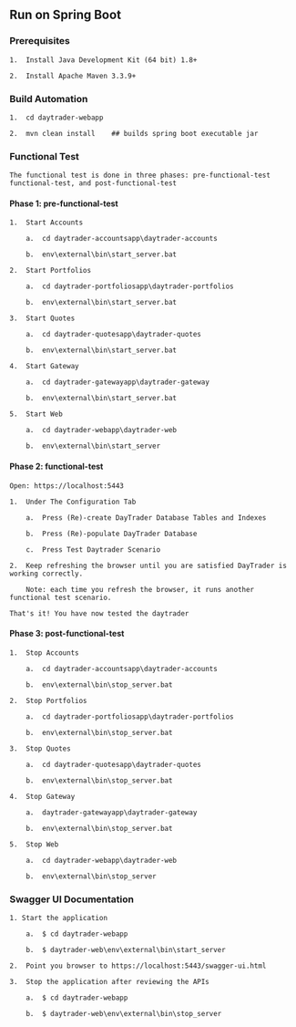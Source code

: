
## Run on Spring Boot



### Prerequisites

	1.	Install Java Development Kit (64 bit) 1.8+

	2.	Install Apache Maven 3.3.9+



### Build Automation

	1.	cd daytrader-webapp

	2.	mvn clean install    ## builds spring boot executable jar


		
### Functional Test

	The functional test is done in three phases: pre-functional-test functional-test, and post-functional-test


#### Phase 1: pre-functional-test

	1.	Start Accounts

		a.	cd daytrader-accountsapp\daytrader-accounts
		
		b.	env\external\bin\start_server.bat

	2.	Start Portfolios

		a.	cd daytrader-portfoliosapp\daytrader-portfolios
		
		b.	env\external\bin\start_server.bat

    3.	Start Quotes

        a.  cd daytrader-quotesapp\daytrader-quotes
            
        b.  env\external\bin\start_server.bat

    4. 	Start Gateway

        a.  cd daytrader-gatewayapp\daytrader-gateway
            
        b.  env\external\bin\start_server.bat

    5.	Start Web

        a.  cd daytrader-webapp\daytrader-web
            
        b.  env\external\bin\start_server


#### Phase 2: functional-test

    Open: https://localhost:5443

	1.	Under The Configuration Tab

		a.  Press (Re)-create DayTrader Database Tables and Indexes
			
		b.  Press (Re)-populate DayTrader Database
			
		c.  Press Test Daytrader Scenario

	2.	Keep refreshing the browser until you are satisfied DayTrader is working correctly. 

		Note: each time you refresh the browser, it runs another functional test scenario. 

    That's it! You have now tested the daytrader


#### Phase 3: post-functional-test

	1.	Stop Accounts

		a.	cd daytrader-accountsapp\daytrader-accounts
 		
        b.  env\external\bin\stop_server.bat

	2.	Stop Portfolios

		a.	cd daytrader-portfoliosapp\daytrader-portfolios

		b.	env\external\bin\stop_server.bat

	3.	Stop Quotes

		a.	cd daytrader-quotesapp\daytrader-quotes

		b.	env\external\bin\stop_server.bat

	4.	Stop Gateway

		a.	daytrader-gatewayapp\daytrader-gateway

		b.	env\external\bin\stop_server.bat

	5.	Stop Web

		a.	cd daytrader-webapp\daytrader-web
		
		b.	env\external\bin\stop_server
    			


### Swagger UI Documentation

	1. Start the application

        a.	$ cd daytrader-webapp

        b.	$ daytrader-web\env\external\bin\start_server

	2. 	Point you browser to https://localhost:5443/swagger-ui.html

    3.  Stop the application after reviewing the APIs

        a.  $ cd daytrader-webapp	

        b.  $ daytrader-web\env\external\bin\stop_server
         
	
